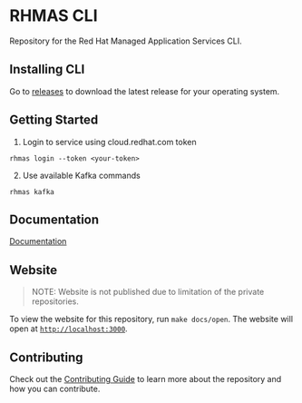 # RHMAS CLI

Repository for the Red Hat Managed Application Services CLI.

## Installing CLI

Go to [releases](https://github.com/bf2fc6cc711aee1a0c2a/cli/releases) to download the latest release for your operating system.

## Getting Started

1. Login to service using cloud.redhat.com token

```
rhmas login --token <your-token>
```

2. Use available Kafka commands

```
rhmas kafka
```

## Documentation

[Documentation](./CONTRIBUTING.md) 

## Website

> NOTE: Website is not published due to limitation of the private repositories.

To view the website for this repository, run `make docs/open`. The website will open at [`http://localhost:3000`](http://localhost:3000).

## Contributing

Check out the [Contributing Guide](./CONTRIBUTING.md) to learn more about the repository and how you can contribute.
